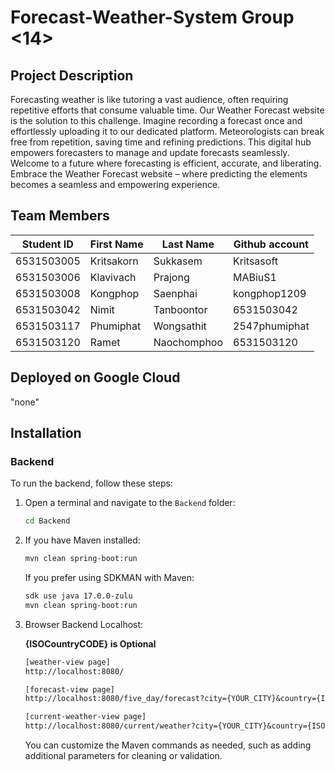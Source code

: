 # Forecast-Weather-System Group <14>
## Project Description

Forecasting weather is like tutoring a vast audience, often requiring repetitive efforts that consume valuable time. Our Weather Forecast website is the solution to this challenge. Imagine recording a forecast once and effortlessly uploading it to our dedicated platform. Meteorologists can break free from repetition, saving time and refining predictions. This digital hub empowers forecasters to manage and update forecasts seamlessly. Welcome to a future where forecasting is efficient, accurate, and liberating. Embrace the Weather Forecast website – where predicting the elements becomes a seamless and empowering experience.

## Team Members

| Student ID   | First Name | Last Name     | Github account           | 
|--------------|------------|---------------|--------------------------|
| 6531503005   | Kritsakorn | Sukkasem      | Kritsasoft               |
| 6531503006   | Klavivach  | Prajong       | MABiuS1                  |
| 6531503008   | Kongphop   | Saenphai      | kongphop1209             |
| 6531503042   | Nimit      | Tanboontor    | 6531503042               |
| 6531503117   | Phumiphat  | Wongsathit    | 2547phumiphat            |
| 6531503120   | Ramet      | Naochomphoo   | 6531503120               |


## Deployed on Google Cloud
"none"

## Installation

### Backend

To run the backend, follow these steps:

1. Open a terminal and navigate to the `Backend` folder:
    ```bash
    cd Backend
    ```

2. If you have Maven installed:
    ```bash
    mvn clean spring-boot:run
    ```

   If you prefer using SDKMAN with Maven:
    ```bash
    sdk use java 17.0.0-zulu
    mvn clean spring-boot:run
    ```
3. Browser Backend Localhost:

   **{ISOCountryCODE} is Optional**
   
    ```JSP
    [weather-view page]
    http://localhost:8080/
    ```

     ```JSP
    [forecast-view page]
    http://localhost:8080/five_day/forecast?city={YOUR_CITY}&country={ISOCountryCODE}
    ```

     ```JSP
    [current-weather-view page]
    http://localhost:8080/current/weather?city={YOUR_CITY}&country={ISOCountryCODE}
    ```

    

   You can customize the Maven commands as needed, such as adding additional parameters for cleaning or validation.



